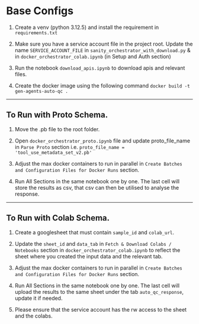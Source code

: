 # Base Configs

1. Create a venv (python 3.12.5) and install the requirement in `requirements.txt`

2. Make sure you have a service account file in the project root. Update the name `SERVICE_ACCOUNT_FILE` in `sanity_orchestrator_with_download.py` & in `docker_orchestrator_colab.ipynb` (in Setup and Auth section)

3. Run the notebook `download_apis.ipynb` to download apis and relevant files.

4. Create the docker image using the following command
```docker build -t gen-agents-auto-qc .```

----
## To Run with Proto Schema.

  1. Move the .pb file to the root folder.
  
  2. Open `docker_orchestrator_proto.ipynb` file and update proto_file_name in `Parse Proto` section i.e. `proto_file_name = 'tool_use_metadata_set_v2.pb'`
 
  3. Adjust the max docker containers to run in parallel in `Create Batches and Configuration Files for Docker Runs` section. 
  
  4. Run All Sections in the same notebook one by one. The last cell will store the results as csv, that csv can then be utilised to analyse the response.

---
## To Run with Colab Schema.

  1. Create a googlesheet that must contain `sample_id` and `colab_url`.
  
  2. Update the `sheet_id` and `data_tab` in `Fetch & Download Colabs / Notebooks` section in `docker_orchestrator_colab.ipynb` to reflect the sheet where you created the input data and the relevant tab.
  
  3. Adjust the max docker containers to run in parallel in `Create Batches and Configuration Files for Docker Runs` section.
  
  4. Run All Sections in the same notebook one by one. The last cell will upload the results to the same sheet under the tab `auto_qc_response`, update it if needed.
  
  5. Please ensure that the service account has the rw access to the sheet and the colabs.